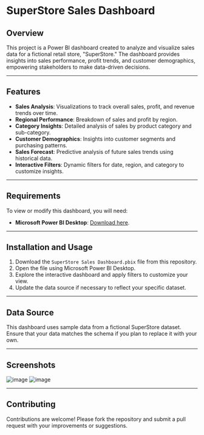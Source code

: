 # SuperStore Sales Dashboard

## Overview

This project is a Power BI dashboard created to analyze and visualize sales data for a fictional retail store, "SuperStore." The dashboard provides insights into sales performance, profit trends, and customer demographics, empowering stakeholders to make data-driven decisions.

---

## Features

- **Sales Analysis**: Visualizations to track overall sales, profit, and revenue trends over time.
- **Regional Performance**: Breakdown of sales and profit by region.
- **Category Insights**: Detailed analysis of sales by product category and sub-category.
- **Customer Demographics**: Insights into customer segments and purchasing patterns.
- **Sales Forecast**: Predictive analysis of future sales trends using historical data.
- **Interactive Filters**: Dynamic filters for date, region, and category to customize insights.

---

## Requirements

To view or modify this dashboard, you will need:

- **Microsoft Power BI Desktop**: [Download here](https://powerbi.microsoft.com/desktop/).

---

## Installation and Usage

1. Download the `SuperStore Sales Dashboard.pbix` file from this repository.
2. Open the file using Microsoft Power BI Desktop.
3. Explore the interactive dashboard and apply filters to customize your view.
4. Update the data source if necessary to reflect your specific dataset.

---

## Data Source

This dashboard uses sample data from a fictional SuperStore dataset. Ensure that your data matches the schema if you plan to replace it with your own.

---

## Screenshots

![image](https://github.com/user-attachments/assets/6f129758-5a12-4e37-8dfd-825a903e80e8)
![image](https://github.com/user-attachments/assets/dc7bae3b-3d6f-4ce4-9ac5-915a43444e00)



---

## Contributing

Contributions are welcome! Please fork the repository and submit a pull request with your improvements or suggestions.
